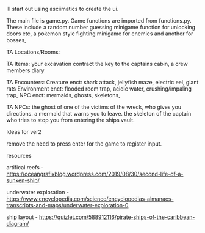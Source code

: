 
Ill start out using asciimatics to create the ui.

The main file is game.py. 
Game functions are imported from functions.py. These include a random number guessing minigame function for unlocking doors etc, a pokemon style fighting minigame for enemies and another for bosses, 

TA Locations/Rooms:  

TA Items:
your excavation contract
the key to the captains cabin, 
a crew members diary


TA Encounters: 
Creature enct: shark attack, jellyfish maze, electric eel, giant rats
Environment enct: flooded room trap, acidic water, crushing/impaling trap, 
NPC enct: mermaids, ghosts, skeletons, 

TA NPCs:
the ghost of one of the victims of the wreck, who gives you directions. 
a mermaid that warns you to leave.
the skeleton of the captain who tries to stop you from entering the ships vault.


Ideas for ver2 

remove the need to press enter for the game to register input. 



resources

artifical reefs - https://oceangrafixblog.wordpress.com/2019/08/30/second-life-of-a-sunken-ship/

underwater exploration - https://www.encyclopedia.com/science/encyclopedias-almanacs-transcripts-and-maps/underwater-exploration-0

ship layout - https://quizlet.com/588912116/pirate-ships-of-the-caribbean-diagram/
